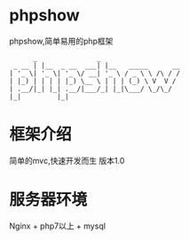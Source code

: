 # phpshow
phpshow,简单易用的php框架
```
      _               _
 _ __ | |__  _ __  ___| |__   _____      __
| '_ \| '_ \| '_ \/ __| '_ \ / _ \ \ /\ / /
| |_) | | | | |_) \__ \ | | | (_) \ V  V /
| .__/|_| |_| .__/|___/_| |_|\___/ \_/\_/
|_|         |_|
```

# 框架介绍
简单的mvc,快速开发而生
版本1.0
# 服务器环境
Nginx + php7以上 + mysql
